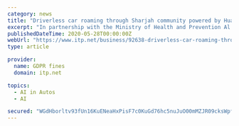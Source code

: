 ```yaml
---
category: news
title: "Driverless car roaming through Sharjah community powered by Huawei tech"
excerpt: "In partnership with the Ministry of Health and Prevention Al Zahia deployed a fully operational driverless car ... the car incorporates an advanced Artificial Intelligence (AI) ‘brain’ to ..."
publishedDateTime: 2020-05-28T00:00:00Z
webUrl: "https://www.itp.net/business/92638-driverless-car-roaming-through-sharjah-community-powered-by-huawei-tech#!"
type: article

provider:
  name: GDPR fines
  domain: itp.net

topics:
  - AI in Autos
  - AI

secured: "WGdHborltv93fUn16KuENeaHxPisF7c0KuGd76hc5nuJuO00mMZJR09cksWpfTMsRdwDwYR3E+l7MLS7QSlViYzLjxNIbBDKBx0K5iqVNLZ/Z4Ix7nXh7SjeOoDpPcxUHQ2jdqJ1RaoEfIu2EsQNgD2nzodg9rkZSN7QLBknCnMy/h53IQhK9d9seYVooz36h7KXeiBBGlQ3NpWx+2VV22E/K+uTWC1HCN1FxvCDDvZ+gCvtn2+KjcGfbG9065X1k9IsNZcQe5Iv8BQIxxkoLx0cVRhA4lXUoWJKA4pZG9nWHyHA7CqcABogoR2JB0SK;vIOdu6cPpSoF0Wxb1fgK/w=="
---
```


